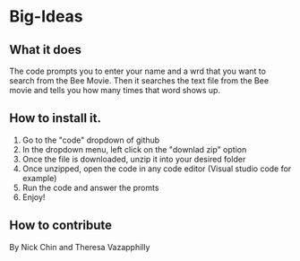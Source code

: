 # Big-Ideas

## What it does
The code prompts you to enter your name and a wrd that you want to search from the Bee Movie. Then it searches the text file from the Bee movie and tells you how many times that word shows up. 

## How to install it. 
1. Go to the "code" dropdown of github
2. In the dropdown menu, left click on the "downlad zip" option
3. Once the file is downloaded, unzip it into your desired folder
4. Once unzipped, open the code in any code editor (Visual studio code for example)
5. Run the code and answer the promts
6. Enjoy!

## How to contribute
By Nick Chin and Theresa Vazapphilly 
